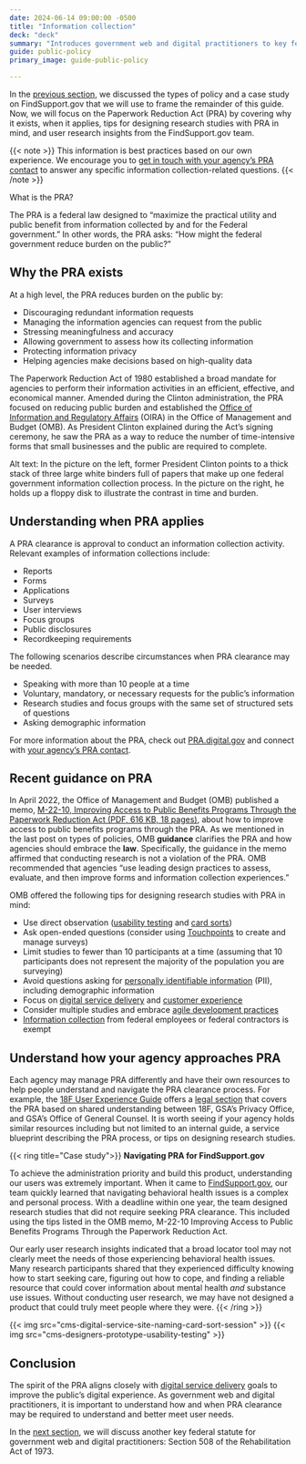 ```yaml
---
date: 2024-06-14 09:00:00 -0500
title: "Information collection"
deck: "deck"
summary: "Introduces government web and digital practitioners to key federal statutes, starting with the Paperwork Reduction Act."
guide: public-policy
primary_image: guide-public-policy

---
```


In the [previous section](https://digital.gov/guides/public-policy/policy-types/#content-start), we discussed the types of policy and a case study on FindSupport.gov that we will use to frame the remainder of this guide. Now, we will focus on the Paperwork Reduction Act (PRA) by covering why it exists, when it applies, tips for designing research studies with PRA in mind, and user research insights from the FindSupport.gov team. 

{{< note >}} 
This information is best practices based on our own experience. We encourage you to [get in touch with your agency’s PRA contact](https://pra.digital.gov/contact/) to answer any specific information collection-related questions.
{{< /note >}}

What is the PRA?

The PRA is a federal law designed to “maximize the practical utility and public benefit from information collected by and for the Federal government.” In other words, the PRA asks: “How might the federal government reduce burden on the public?” 

## Why the PRA exists

At a high level, the PRA reduces burden on the public by:

- Discouraging redundant information requests
- Managing the information agencies can request from the public
- Stressing meaningfulness and accuracy
- Allowing government to assess how its collecting information
- Protecting information privacy
- Helping agencies make decisions based on high-quality data

The Paperwork Reduction Act of 1980 established a broad mandate for agencies to perform their information activities in an efficient, effective, and economical manner. Amended during the Clinton administration, the PRA focused on reducing public burden and established the [Office of Information and Regulatory Affairs](https://www.whitehouse.gov/omb/information-regulatory-affairs/) (OIRA) in the Office of Management and Budget (OMB). As President Clinton explained during the Act’s signing ceremony, he saw the PRA as a way to reduce the number of time-intensive forms that small businesses and the public are required to complete. 


Alt text: In the picture on the left, former President Clinton points to a thick stack of three large white binders full of papers that make up one federal government information collection process. In the picture on the right, he holds up a floppy disk to illustrate the contrast in time and burden.

## Understanding when PRA applies

A PRA clearance is approval to conduct an information collection activity. Relevant examples of information collections include:

- Reports
- Forms
- Applications
- Surveys
- User interviews
- Focus groups
- Public disclosures
- Recordkeeping requirements

The following scenarios describe circumstances when PRA clearance may be needed.

- Speaking with more than 10 people at a time
- Voluntary, mandatory, or necessary requests for the public’s information
- Research studies and focus groups with the same set of structured sets of questions
- Asking demographic information

For more information about the PRA, check out [PRA.digital.gov](https://pra.digital.gov/) and connect with [your agency’s PRA contact](https://pra.digital.gov/contact/).

## Recent guidance on PRA

In April 2022, the Office of Management and Budget (OMB) published a memo, [M-22-10, Improving Access to Public Benefits Programs Through the Paperwork Reduction Act (PDF, 616 KB, 18 pages)](https://www.whitehouse.gov/wp-content/uploads/2022/04/M-22-10.pdf), about how to improve access to public benefits programs through the PRA. As we mentioned in the last post on types of policies, OMB **guidance** clarifies the PRA and how agencies should embrace the **law**. Specifically, the guidance in the memo affirmed that conducting research is not a violation of the PRA. OMB recommended that agencies “use leading design practices to assess, evaluate, and then improve forms and information collection experiences.” 

OMB offered the following tips for designing research studies with PRA in mind:

- Use direct observation ([usability testing](https://digital.gov/topics/usability/) and [card sorts](https://methods.18f.gov/validate/card-sorting/))
- Ask open-ended questions (consider using [Touchpoints](https://touchpoints.digital.gov/) to create and manage surveys)
- Limit studies to fewer than 10 participants at a time (assuming that 10 participants does not represent the majority of the population you are surveying)
- Avoid questions asking for [personally identifiable information](https://digital.gov/topics/privacy/) (PII), including demographic information
- Focus on [digital service delivery](https://digital.gov/topics/digital-service-delivery/) and [customer experience](https://digital.gov/topics/customer-experience/)
- Consider multiple studies and embrace [agile development practices](https://digital.gov/topics/product-and-project-management/)
- [Information collection](https://digital.gov/topics/information-collection/) from federal employees or federal contractors is exempt

## Understand how your agency approaches PRA

Each agency may manage PRA differently and have their own resources to help people understand and navigate the PRA clearance process. For example, the [18F User Experience Guide](https://guides.18f.gov/ux-guide/) offers a [legal section](https://ux-guide.18f.gov/research/legal/#pra-clearance-considerations) that covers the PRA based on shared understanding between 18F, GSA’s Privacy Office, and GSA’s Office of General Counsel. It is worth seeing if your agency holds similar resources including but not limited to an internal guide, a service blueprint describing the PRA process, or tips on designing research studies.


{{< ring title="Case study">}}
**Navigating PRA for FindSupport.gov**

To achieve the administration priority and build this product, understanding our users was extremely important. When it came to [FindSupport.gov](https://www.samhsa.gov/find-support), our team quickly learned that navigating behavioral health issues is a complex and personal process. With a deadline within one year, the team designed research studies that did not require seeking PRA clearance. This included using the tips listed in the OMB memo, M-22-10 Improving Access to Public Benefits Programs Through the Paperwork Reduction Act.

Our early user research insights indicated that a broad locator tool may not clearly meet the needs of those experiencing behavioral health issues. Many research participants shared that they experienced difficulty knowing how to start seeking care, figuring out how to cope, and finding a reliable resource that could cover information about mental health *and* substance use issues. Without conducting user research, we may have not designed a product that could truly meet people where they were. 
{{< /ring >}}

{{< img src="cms-digital-service-site-naming-card-sort-session" >}} {{< img src="cms-designers-prototype-usability-testing" >}}

## Conclusion

The spirit of the PRA aligns closely with [digital service delivery](https://digital.gov/resources/delivering-digital-first-public-experience/) goals to improve the public’s digital experience. As government web and digital practitioners, it is important to understand how and when PRA clearance may be required to understand and better meet user needs.

In the [next section](https://digital.gov/guides/public-policy/accessibility/#content-start), we will discuss another key federal statute for government web and digital practitioners: Section 508 of the Rehabilitation Act of 1973.
